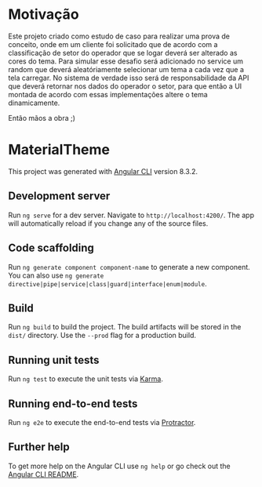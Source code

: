 # Motivação
Este projeto criado como estudo de caso para realizar uma prova de conceito, onde em um cliente foi solicitado que de acordo com a classificação de setor do operador que se logar deverá ser alterado as cores do tema. Para simular esse desafio será adicionado no service um random que deverá aleatóriamente selecionar um tema a cada vez que a tela carregar. No sistema de verdade isso será de responsabilidade da API que deverá retornar nos dados do operador o setor, para que então  a UI montada de acordo com essas implementações altere o tema dinamicamente.

Então mãos a obra ;)

# MaterialTheme

This project was generated with [Angular CLI](https://github.com/angular/angular-cli) version 8.3.2.

## Development server

Run `ng serve` for a dev server. Navigate to `http://localhost:4200/`. The app will automatically reload if you change any of the source files.

## Code scaffolding

Run `ng generate component component-name` to generate a new component. You can also use `ng generate directive|pipe|service|class|guard|interface|enum|module`.

## Build

Run `ng build` to build the project. The build artifacts will be stored in the `dist/` directory. Use the `--prod` flag for a production build.

## Running unit tests

Run `ng test` to execute the unit tests via [Karma](https://karma-runner.github.io).

## Running end-to-end tests

Run `ng e2e` to execute the end-to-end tests via [Protractor](http://www.protractortest.org/).

## Further help

To get more help on the Angular CLI use `ng help` or go check out the [Angular CLI README](https://github.com/angular/angular-cli/blob/master/README.md).

